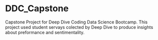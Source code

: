 # DDC_Capstone
Capstone Project for Deep Dive Coding Data Science Bootcamp.
This project used student servays colected by Deep Dive to produce insights about preformance and sentimentality.

